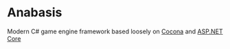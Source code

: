 # Anabasis

Modern C# game engine framework based loosely on [Cocona](https://github.com/mayuki/Cocona)
and [ASP.NET Core](https://docs.microsoft.com/en-us/aspnet/core/?view=aspnetcore-6.0)

